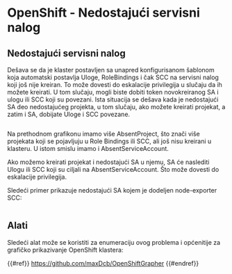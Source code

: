 # OpenShift - Nedostajući servisni nalog

## Nedostajući servisni nalog

Dešava se da je klaster postavljen sa unapred konfigurisanom šablonom koja automatski postavlja Uloge, RoleBindings i čak SCC na servisni nalog koji još nije kreiran. To može dovesti do eskalacije privilegija u slučaju da ih možete kreirati. U tom slučaju, mogli biste dobiti token novokreiranog SA i ulogu ili SCC koji su povezani. Ista situacija se dešava kada je nedostajući SA deo nedostajućeg projekta, u tom slučaju, ako možete kreirati projekat, a zatim i SA, dobijate Uloge i SCC povezane.

<figure><img src="../../../images/openshift-missing-service-account-image1.png" alt=""><figcaption></figcaption></figure>

Na prethodnom grafikonu imamo više AbsentProject, što znači više projekata koji se pojavljuju u Role Bindings ili SCC, ali još nisu kreirani u klasteru. U istom smislu imamo i AbsentServiceAccount.

Ako možemo kreirati projekat i nedostajući SA u njemu, SA će naslediti Ulogu ili SCC koji su ciljali na AbsentServiceAccount. Što može dovesti do eskalacije privilegija.

Sledeći primer prikazuje nedostajući SA kojem je dodeljen node-exporter SCC:

<figure><img src="../../../images/openshift-missing-service-account-image2.png" alt=""><figcaption></figcaption></figure>

## Alati

Sledeći alat može se koristiti za enumeraciju ovog problema i općenitije za grafičko prikazivanje OpenShift klastera:

{{#ref}}
https://github.com/maxDcb/OpenShiftGrapher
{{#endref}}
